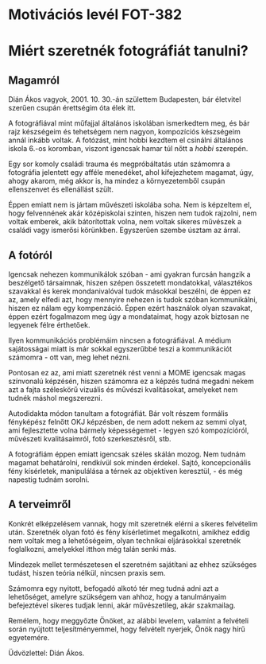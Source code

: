 # Motivációs levél FOT-382
# Miért szeretnék fotográfiát tanulni?

## Magamról

Dián Ákos vagyok, 2001. 10. 30.-án születtem Budapesten, bár életvitel szerűen csupán érettségim óta élek itt.

A fotográfiával mint műfajjal általános iskolában ismerkedtem meg, és bár rajz készségeim és tehetségem nem nagyon, kompozíciós készségeim annál inkább voltak. A fotózást, mint hobbi kezdtem el csinálni általános iskola 6.-os koromban, viszont igencsak hamar túl nőtt a *hobbi* szerepén.

Egy sor komoly családi trauma és megpróbáltatás után számomra a fotográfia jelentett egy afféle menedéket,  ahol kifejezhetem magamat, úgy, ahogy akarom, még akkor is, ha mindez a környezetemből csupán ellenszenvet és ellenállást szült.

Éppen emiatt nem is jártam művészeti iskolába soha. Nem is képzeltem el, hogy felvennének akár középiskolai szinten, hiszen nem tudok rajzolni, nem voltak emberek, akik bátorítottak volna, nem voltak sikeres művészek a családi vagy ismerősi körünkben. Egyszerűen szembe úsztam az árral.

## A fotóról

Igencsak nehezen kommunikálok szóban - ami gyakran furcsán hangzik a beszélgető társaimnak, hiszen szépen összetett mondatokkal, választékos szavakkal és kerek mondanivalóval tudok másokkal beszélni, de éppen ez az, amely elfedi azt, hogy mennyire nehezen is tudok szóban kommunikálni, hiszen ez nálam egy kompenzáció. Éppen ezért használok olyan szavakat, éppen ezért fogalmazom meg úgy a mondataimat, hogy azok biztosan ne legyenek félre érthetőek.

Ilyen kommunikációs problémáim nincsen a fotográfiával. A médium sajátosságai miatt is már sokkal egyszerűbbé teszi a kommunikációt számomra - ott van, meg lehet nézni.

Pontosan ez az, ami miatt szeretnék rést venni a MOME igencsak magas színvonalú képzésén, hiszen számomra ez a képzés tudná megadni nekem azt a fajta széleskörű vizuális és művészi kvalitásokat, amelyeket nem tudnék máshol megszerezni.

Autodidakta módon tanultam a fotográfiát. Bár volt részem formális fényképész felnőtt OKJ képzésben, de nem adott nekem az semmi olyat, ami fejlesztette volna bármely képességemet - legyen szó kompozícióról, művészeti kvalitásaimról, fotó szerkesztésről, stb.

A fotográfiám éppen emiatt igencsak széles skálán mozog. Nem tudnám magamat behatárolni, rendkívül sok minden érdekel. Sajtó, koncepcionális fény kísérletek, manipulálása a térnek az objektíven keresztül, - és még napestig tudnám sorolni.  

## A terveimről

Konkrét elképzelésem vannak, hogy mit szeretnék elérni a sikeres felvételim után. Szeretnék olyan fotó és fény kísérletimet megalkotni, amikhez eddig nem voltak meg a lehetőségeim, olyan technikai eljárásokkal szeretnék foglalkozni, amelyekkel itthon még talán senki más.

Mindezek mellet természetesen el szeretném sajátítani az ehhez szükséges tudást, hiszen teória nélkül, nincsen praxis sem. 

Számomra egy nyitott, befogadó alkotó tér meg tudná adni azt a lehetőséget, amelyre szükségem van ahhoz, hogy a tanulmányaim befejeztével sikeres tudjak lenni, akár művészetileg, akár szakmailag.

Remélem, hogy meggyőzte Önöket, az alábbi levelem, valamint a felvételi során nyújtott teljesítményemmel, hogy felvételt nyerjek, Önök nagy hírű egyetemére.

Üdvözlettel: Dián Ákos.
